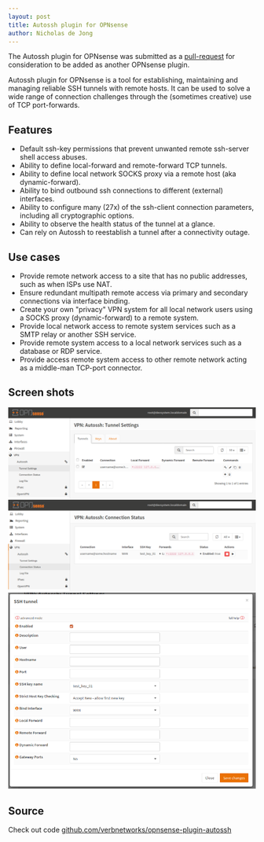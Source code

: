 ```yaml
---
layout: post
title: Autossh plugin for OPNsense
author: Nicholas de Jong
---
```


The Autossh plugin for OPNsense was submitted as a [pull-request](https://github.com/opnsense/plugins/pull/818) for
consideration to be added as another OPNsense plugin.

Autossh plugin for OPNsense is a tool for establishing, maintaining and managing reliable 
SSH tunnels with remote hosts. It can be used to solve a wide range of connection challenges 
through the (sometimes creative) use of TCP port-forwards.

## Features
 - Default ssh-key permissions that prevent unwanted remote ssh-server shell access abuses.
 - Ability to define local-forward and remote-forward TCP tunnels.
 - Ability to define local network SOCKS proxy via a remote host (aka dynamic-forward).
 - Ability to bind outbound ssh connections to different (external) interfaces.
 - Ability to configure many (27x) of the ssh-client connection parameters, including all cryptographic options.
 - Ability to observe the health status of the tunnel at a glance.
 - Can rely on Autossh to reestablish a tunnel after a connectivity outage.

## Use cases
 - Provide remote network access to a site that has no public addresses, such as when ISPs use NAT.
 - Ensure redundant multipath remote access via primary and secondary connections via interface binding.
 - Create your own "privacy" VPN system for all local network users using a SOCKS proxy (dynamic-forward) to a remote system.
 - Provide local network access to remote system services such as a SMTP relay or another SSH service.
 - Provide remote system access to a local network services such as a database or RDP service.
 - Provide access remote system access to other remote network acting as a middle-man TCP-port connector.

## Screen shots
![opnsense-plugin-autossh-01](/images/posts/opnsense-autossh/opnsense-plugin-autossh-01.png "opnsense-plugin-autossh-01")
![opnsense-plugin-autossh-03](/images/posts/opnsense-autossh/opnsense-plugin-autossh-03.png "opnsense-plugin-autossh-03")
![opnsense-plugin-autossh-04](/images/posts/opnsense-autossh/opnsense-plugin-autossh-04.png "opnsense-plugin-autossh-04")

## Source
Check out code [github.com/verbnetworks/opnsense-plugin-autossh](https://github.com/verbnetworks/opnsense-plugin-autossh)
